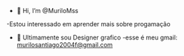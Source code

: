  - 👋 Hi, I’m @MuriloMss 

-Estou interessado em aprender mais sobre progamação
- 🌱 Ultimamente sou Designer grafico
-esse é meu gmail: murilosantiago2004f@gmail.com
<!---
MuriloMss/MuriloMss is a ✨ special ✨ repository because its `README.md` (this file) appears on your GitHub profile.
You can click the Preview link to take a look at your changes.
--->

